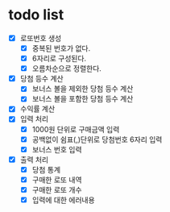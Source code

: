 # todo list

- [x] 로또번호 생성
  - [x] 중복된 번호가 없다.
  - [x] 6자리로 구성된다.
  - [x] 오름차순으로 정렬한다.
- [x] 당첨 등수 계산
  - [x] 보너스 볼을 제외한 당첨 등수 계산
  - [x] 보너스 볼을 포함한 당첨 등수 계산
- [x] 수익률 계산
- [x] 입력 처리
  - [x] 1000원 단위로 구매금액 입력
  - [x] 공백없이 쉼표(,)단위로 당첨번호 6자리 입력
  - [x] 보너스 번호 입력
- [x] 출력 처리
  - [x] 당첨 통계
  - [x] 구매한 로또 내역
  - [x] 구매한 로또 개수
  - [x] 입력에 대한 에러내용